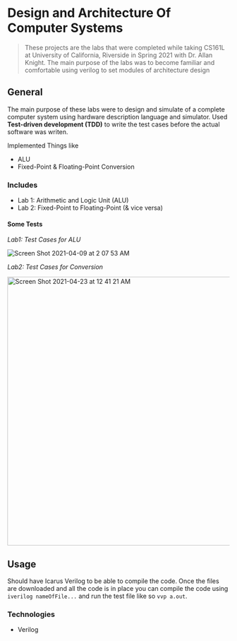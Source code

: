 # Design and Architecture Of Computer Systems
>These projects are the labs that were completed while taking CS161L at University of California, Riverside in Spring 2021 with Dr. Allan Knight. The main purpose of the labs was to become familiar and comfortable using verilog to set modules of architecture design

## General
The main purpose of these labs were to design and simulate of a complete computer system using hardware description language and simulator. Used **Test-driven development (TDD)** to write the test cases before the actual software was writen. 

Implemented Things like
* ALU
* Fixed-Point & Floating-Point Conversion


### Includes
* Lab 1: Arithmetic and Logic Unit (ALU)
* Lab 2: Fixed-Point to Floating-Point (& vice versa)


#### Some Tests 
*Lab1: Test Cases for ALU*

![Screen Shot 2021-04-09 at 2 07 53 AM](https://user-images.githubusercontent.com/62925991/115435081-52351200-a1be-11eb-8bef-115f43889110.png)


*Lab2: Test Cases for Conversion*

<img width="609" alt="Screen Shot 2021-04-23 at 12 41 21 AM" src="https://user-images.githubusercontent.com/62925991/115836706-a9a8cd00-a3cc-11eb-9321-f1fddc7814ae.png">






## Usage
Should have Icarus Verilog to be able to compile the code. Once the files are downloaded and all the code is in place you can compile the code using ```iverilog nameOfFile...``` and run the test file like so  ```vvp a.out```.

### Technologies
* Verilog
